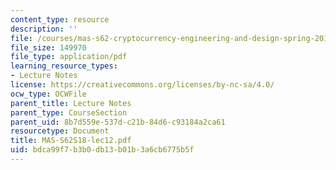 ```yaml
---
content_type: resource
description: ''
file: /courses/mas-s62-cryptocurrency-engineering-and-design-spring-2018/bdca99f7b3b0db13b01b3a6cb6775b5f_MAS-S62S18-lec12.pdf
file_size: 149970
file_type: application/pdf
learning_resource_types:
- Lecture Notes
license: https://creativecommons.org/licenses/by-nc-sa/4.0/
ocw_type: OCWFile
parent_title: Lecture Notes
parent_type: CourseSection
parent_uid: 8b7d559e-537d-c21b-84d6-c93184a2ca61
resourcetype: Document
title: MAS-S62S18-lec12.pdf
uid: bdca99f7-b3b0-db13-b01b-3a6cb6775b5f
---
```

